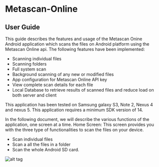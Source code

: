 Metascan-Online
===============
User Guide
-----------
This guide describes the features and usage of the Metascan Onine Android application which scans the files on Android platform using the Metascan Online api. 
The following features have been implemented:

- Scanning individual files
- Scanning folders
- Full system scan
- Background scanning of any new or modified files 
- App configuration for Metascan Online API key 
- View complete scan details for each file
- Local Database to retrieve results of scanned files and reduce load on both server and client

This application has been tested on Samsung galaxy S3, Note 2, Nexus 4 and nexus 5.
This application requires a minimum SDK version of 14.

In the following document, we will describe the various functions of the application, one screen at a time.
Home Screen: This screen provides you with the three type of functionalities to scan the files on your device.

- Scan individual files
- Scan a all the files in a folder
- Scan the whole Android SD card.

![alt tag](https://raw2.github.com/tanmaygarg/Metascan-Online/master/Screenshots/Main%20Screen)

